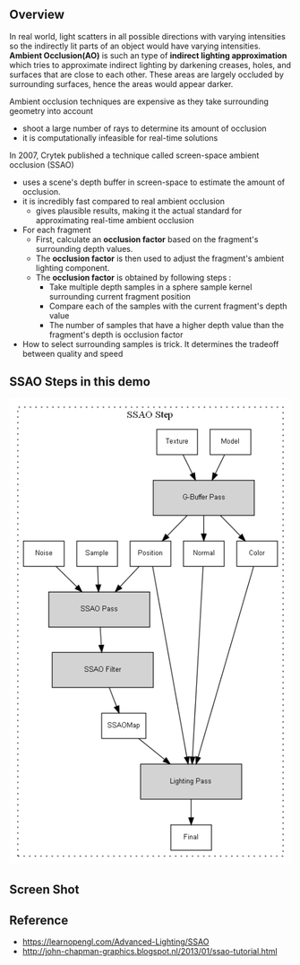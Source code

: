 ## Overview
In real world, light scatters in all possible directions with varying intensities so the indirectly lit parts of an object would have varying intensities. **Ambient Occlusion(AO)** is such an type of **indirect lighting approximation** which tries to approximate indirect lighting by darkening creases, holes, and surfaces that are close to each other. These areas are largely occluded by surrounding surfaces, hence the areas would appear darker. 

Ambient occlusion techniques are expensive as they take surrounding geometry into account

- shoot a large number of rays to determine its amount of occlusion
- it is computationally infeasible for real-time solutions

In 2007, Crytek published a technique called screen-space ambient occlusion (SSAO) 

- uses a scene's depth buffer in screen-space to estimate the amount of occlusion.
- it is incredibly fast compared to real ambient occlusion 
  - gives plausible results, making it the actual standard for approximating real-time ambient occlusion
- For each fragment 
  - First, calculate an **occlusion factor** based on the fragment's surrounding depth values. 
  - The **occlusion factor** is then used to adjust the fragment's ambient lighting component. 
  - The **occlusion factor** is obtained by following steps :
    - Take multiple depth samples in a sphere sample kernel surrounding current fragment position 
    - Compare each of the samples with the current fragment's depth value
    - The number of samples that have a higher depth value than the fragment's depth is occlusion factor
- How to select surrounding samples is trick. It determines the tradeoff between quality and speed

## SSAO Steps in this demo

![](.\doc\ssao-step.png)


## Screen Shot





## Reference

- https://learnopengl.com/Advanced-Lighting/SSAO
- http://john-chapman-graphics.blogspot.nl/2013/01/ssao-tutorial.html

